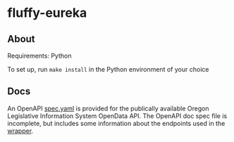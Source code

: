 # fluffy-eureka

## About
Requirements: Python

To set up, run `make install` in the Python environment of your choice

## Docs
An OpenAPI [spec.yaml](./wrapper/docs/spec.yaml) is provided for the publically available Oregon Legislative Information System OpenData API. The OpenAPI doc spec file is incomplete, but includes some information about the endpoints used in the [wrapper](./wrapper).
